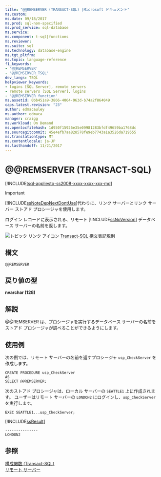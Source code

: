 ```yaml
---
title: "@@REMSERVER (TRANSACT-SQL) |Microsoft ドキュメント"
ms.custom: 
ms.date: 09/18/2017
ms.prod: sql-non-specified
ms.prod_service: sql-database
ms.service: 
ms.component: t-sql|functions
ms.reviewer: 
ms.suite: sql
ms.technology: database-engine
ms.tgt_pltfrm: 
ms.topic: language-reference
f1_keywords:
- '@@REMSERVER'
- '@@REMSERVER_TSQL'
dev_langs: TSQL
helpviewer_keywords:
- logins [SQL Server], remote servers
- remote servers [SQL Server], logins
- '@@REMSERVER function'
ms.assetid: 0bb451a9-3866-4064-963d-b74a2f864049
caps.latest.revision: "23"
author: edmacauley
ms.author: edmaca
manager: craigg
ms.workload: On Demand
ms.openlocfilehash: 1d950f15926e35e09981283bfdf49659ba1768dc
ms.sourcegitcommit: 45e4efb7aa828578fe9eb7743a1a3526da719555
ms.translationtype: MT
ms.contentlocale: ja-JP
ms.lasthandoff: 11/21/2017
---
```

# <a name="x40x40remserver-transact-sql"></a>&#x40;&#x40;REMSERVER (TRANSACT-SQL)
[!INCLUDE[tsql-appliesto-ss2008-xxxx-xxxx-xxx-md](../../includes/tsql-appliesto-ss2008-xxxx-xxxx-xxx-md.md)]

    
> [!IMPORTANT]  
>  [!INCLUDE[ssNoteDepNextDontUse](../../includes/ssnotedepnextdontuse-md.md)]代わりに、リンク サーバーとリンク サーバー ストアド プロシージャを使用します。  
  
 ログイン レコードに表示される、リモート [!INCLUDE[ssNoVersion](../../includes/ssnoversion-md.md)] データベース サーバーの名前を返します。  
  
 ![トピック リンク アイコン](../../database-engine/configure-windows/media/topic-link.gif "トピック リンク アイコン") [Transact-SQL 構文表記規則](../../t-sql/language-elements/transact-sql-syntax-conventions-transact-sql.md)  
  
## <a name="syntax"></a>構文  
  
```  
@@REMSERVER  
```  
  
## <a name="return-types"></a>戻り値の型  
 **nvarchar (128)**  
  
## <a name="remarks"></a>解説  
 @@REMSERVER は、プロシージャを実行するデータベース サーバーの名前をストアド プロシージャが調べることができるようにします。  
  
## <a name="examples"></a>使用例  
 次の例では、リモート サーバーの名前を返すプロシージャ `usp_CheckServer` を作成します。  
  
```  
CREATE PROCEDURE usp_CheckServer  
AS  
SELECT @@REMSERVER;  
```  
  
 次のストアド プロシージャは、ローカル サーバーの `SEATTLE1` 上に作成されます。 ユーザーはリモート サーバーの `LONDON2` にログインし、`usp_CheckServer` を実行します。  
  
```  
EXEC SEATTLE1...usp_CheckServer;  
```  
  
 [!INCLUDE[ssResult](../../includes/ssresult-md.md)]  
  
```  
---------------  
LONDON2  
```  
  
## <a name="see-also"></a>参照  
 [構成関数 &#40;Transact-SQL&#41;](../../t-sql/functions/configuration-functions-transact-sql.md)   
 [リモート サーバー](../../database-engine/configure-windows/remote-servers.md)  
  
  
